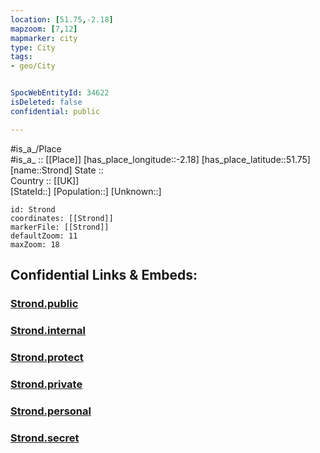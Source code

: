 ```yaml
---
location: [51.75,-2.18] 
mapzoom: [7,12] 
mapmarker: city 
type: City
tags:
- geo/City


SpocWebEntityId: 34622
isDeleted: false
confidential: public

---
```

#is_a_/Place  
#is_a_ :: [[Place]] 
[has_place_longitude::-2.18] 
[has_place_latitude::51.75] 
[name::Strond] 
State ::  
Country :: [[UK]]  
[StateId::] 
[Population::] 
[Unknown::] 


```leaflet
id: Strond
coordinates: [[Strond]] 
markerFile: [[Strond]] 
defaultZoom: 11 
maxZoom: 18
```


## Confidential Links & Embeds: 

### [Strond.public](/_public/\Earth\Continent\Europe\Europe~North\UK\England\Regions~England\South_West_England\Gloucestershire\cities~Gloucestershire\Stroud\cities~StroudStrond.public.md) 

### [Strond.internal](/_internal/\Earth\Continent\Europe\Europe~North\UK\England\Regions~England\South_West_England\Gloucestershire\cities~Gloucestershire\Stroud\cities~StroudStrond.internal.md) 

### [Strond.protect](/_protect/\Earth\Continent\Europe\Europe~North\UK\England\Regions~England\South_West_England\Gloucestershire\cities~Gloucestershire\Stroud\cities~StroudStrond.protect.md) 

### [Strond.private](/_private/\Earth\Continent\Europe\Europe~North\UK\England\Regions~England\South_West_England\Gloucestershire\cities~Gloucestershire\Stroud\cities~StroudStrond.private.md) 

### [Strond.personal](/_personal/\Earth\Continent\Europe\Europe~North\UK\England\Regions~England\South_West_England\Gloucestershire\cities~Gloucestershire\Stroud\cities~StroudStrond.personal.md) 

### [Strond.secret](/_secret/\Earth\Continent\Europe\Europe~North\UK\England\Regions~England\South_West_England\Gloucestershire\cities~Gloucestershire\Stroud\cities~StroudStrond.secret.md)

